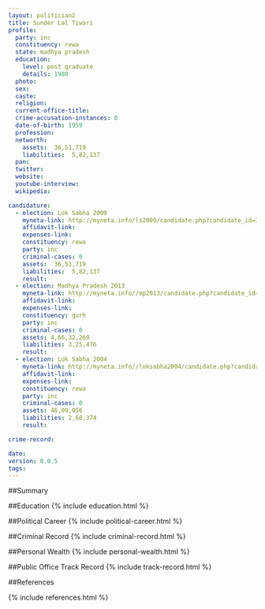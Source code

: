 ```yaml
---
layout: politician2
title: Sunder Lal Tiwari
profile: 
  party: inc
  constituency: rewa
  state: madhya pradesh
  education: 
    level: post graduate
    details: 1980
  photo: 
  sex: 
  caste: 
  religion: 
  current-office-title: 
  crime-accusation-instances: 0
  date-of-birth: 1959
  profession: 
  networth: 
    assets:  36,51,719
    liabilities:  5,82,137
  pan: 
  twitter: 
  website: 
  youtube-interview: 
  wikipedia: 

candidature: 
  - election: Lok Sabha 2009
    myneta-link: http://myneta.info/ls2009/candidate.php?candidate_id=3275
    affidavit-link: 
    expenses-link: 
    constituency: rewa 
    party: inc
    criminal-cases: 0
    assets:  36,51,719
    liabilities:  5,82,137
    result:  
  - election: Madhya Pradesh 2013
    myneta-link: http://myneta.info//mp2013/candidate.php?candidate_id=766
    affidavit-link: 
    expenses-link: 
    constituency: gurh 
    party: inc
    criminal-cases: 0
    assets: 4,66,32,269
    liabilities: 3,25,476
    result:  
  - election: Lok Sabha 2004
    myneta-link: http://myneta.info//loksabha2004/candidate.php?candidate_id=2206
    affidavit-link: 
    expenses-link: 
    constituency: rewa 
    party: inc
    criminal-cases: 0
    assets: 46,09,056
    liabilities: 2,68,374
    result:  

crime-record: 

date: 
version: 0.0.5
tags: 
---
```

##Summary


##Education
{% include education.html %}


##Political Career
{% include political-career.html %}


##Criminal Record
{% include criminal-record.html %}


##Personal Wealth
{% include personal-wealth.html %}


##Public Office Track Record
{% include track-record.html %}


##References


{% include references.html %}